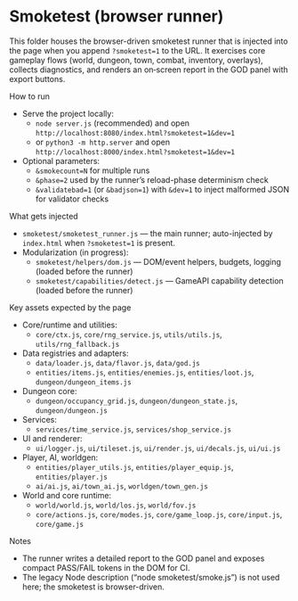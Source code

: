 # Smoketest (browser runner)

This folder houses the browser-driven smoketest runner that is injected into the page when you append `?smoketest=1` to the URL. It exercises core gameplay flows (world, dungeon, town, combat, inventory, overlays), collects diagnostics, and renders an on‑screen report in the GOD panel with export buttons.

How to run
- Serve the project locally:
  - `node server.js` (recommended) and open `http://localhost:8080/index.html?smoketest=1&dev=1`
  - or `python3 -m http.server` and open `http://localhost:8000/index.html?smoketest=1&dev=1`
- Optional parameters:
  - `&smokecount=N` for multiple runs
  - `&phase=2` used by the runner’s reload-phase determinism check
  - `&validatebad=1` (or `&badjson=1`) with `&dev=1` to inject malformed JSON for validator checks

What gets injected
- `smoketest/smoketest_runner.js` — the main runner; auto-injected by `index.html` when `?smoketest=1` is present.
- Modularization (in progress):
  - `smoketest/helpers/dom.js` — DOM/event helpers, budgets, logging (loaded before the runner)
  - `smoketest/capabilities/detect.js` — GameAPI capability detection (loaded before the runner)

Key assets expected by the page
- Core/runtime and utilities:
  - `core/ctx.js`, `core/rng_service.js`, `utils/utils.js`, `utils/rng_fallback.js`
- Data registries and adapters:
  - `data/loader.js`, `data/flavor.js`, `data/god.js`
  - `entities/items.js`, `entities/enemies.js`, `entities/loot.js`, `dungeon/dungeon_items.js`
- Dungeon core:
  - `dungeon/occupancy_grid.js`, `dungeon/dungeon_state.js`, `dungeon/dungeon.js`
- Services:
  - `services/time_service.js`, `services/shop_service.js`
- UI and renderer:
  - `ui/logger.js`, `ui/tileset.js`, `ui/render.js`, `ui/decals.js`, `ui/ui.js`
- Player, AI, worldgen:
  - `entities/player_utils.js`, `entities/player_equip.js`, `entities/player.js`
  - `ai/ai.js`, `ai/town_ai.js`, `worldgen/town_gen.js`
- World and core runtime:
  - `world/world.js`, `world/los.js`, `world/fov.js`
  - `core/actions.js`, `core/modes.js`, `core/game_loop.js`, `core/input.js`, `core/game.js`

Notes
- The runner writes a detailed report to the GOD panel and exposes compact PASS/FAIL tokens in the DOM for CI.
- The legacy Node description (“node smoketest/smoke.js”) is not used here; the smoketest is browser-driven.